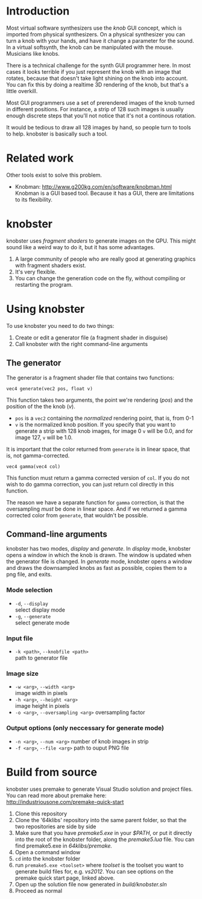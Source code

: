 # Introduction

Most virtual software synthesizers use the *knob* GUI concept, which is imported from physical synthesizers. On a physical synthesizer you can turn a knob with your hands, and have it change a parameter for the sound. In a virtual softsynth, the knob can be manipulated with the mouse. Musicians like knobs.

There is a technical challenge for the synth GUI programmer here. In most cases it looks terrible if you just represent the knob with an image that rotates, because that doesn't take light shining on the knob into account. You can fix this by doing a realtime 3D rendering of the knob, but that's a little overkill.

Most GUI programmers use a set of prerendered images of the knob turned in different positions. For instance, a strip of 128 such images is usually enough discrete steps that you'll not notice that it's not a continous rotation.

It would be tedious to draw all 128 images by hand, so people turn to tools to help. knobster is basically such a tool.

# Related work

Other tools exist to solve this problem.

* Knobman: http://www.g200kg.com/en/software/knobman.html
  Knobman is a GUI based tool. Because it has a GUI, there are limitations to its flexibility.

# knobster
knobster uses *fragment shaders* to generate images on the GPU. This might sound like a weird way to do it, but it has some advantages. 

1. A large community of people who are really good at generating graphics with fragment shaders exist.
2. It's very flexible.
3. You can change the generation code on the fly, without compiling or restarting the program.

# Using knobster

To use knobster you need to do two things:

1. Create or edit a generator file (a fragment shader in disguise)
2. Call knobster with the right command-line arguments

## The generator

The generator is a fragment shader file that contains two functions:

```
vec4 generate(vec2 pos, float v)
```

This function takes two arguments, the point we're rendering (*pos*) and the position of the the knob (*v*).

* `pos` is a `vec2` containing the *normalized* rendering point, that is, from 0-1
* `v` is the normalized knob position. If you specify that you want to generate a strip with 128 knob images, for image 0 `v` will be 0.0, and for image 127, `v` will be 1.0.

It is important that the color returned from `generate` is in linear space, that is, not gamma-corrected.

```
vec4 gamma(vec4 col)
```

This function must return a gamma corrected version of `col`. If you do not wish to do gamma correction, you can just return col directly in this function.

The reason we have a separate function for `gamma` correction, is that the oversampling *must* be done in linear space. And if we returned a gamma corrected color from `generate`, that wouldn't be possible.

## Command-line arguments

knobster has two modes, *display* and *generate*. In *display* mode, knobster opens a window in which the knob is drawn. The window is updated when the generator file is changed. In *generate* mode, knobster opens a window and draws the downsampled knobs as fast as possible, copies them to a png file, and exits.

### Mode selection

* `-d`, `--display`  
  select display mode
* `-g`, `--generate`  
  select generate mode

### Input file

* `-k <path>`, `--knobfile <path>`  
  path to generator file

### Image size
* `-w <arg>`, `--width <arg>`  
  image width in pixels
* `-h <arg>`, `--height <arg>`  
  image height in pixels
* `-o <arg>`, `--oversampling <arg>`
  oversampling factor

### Output options (only neccessary for generate mode)
* `-n <arg>`, `--num <arg>`
  number of knob images in strip
* `-f <arg>`, `--file <arg>`
  path to ouput PNG file

# Build from source
knobster uses premake to generate Visual Studio solution and project files. You can read more about premake here: http://industriousone.com/premake-quick-start

1. Clone this repository
2. Clone the '64klibs' repository into the same parent folder, so that the two repositories are side by side
3. Make sure that you have *premake5.exe* in your *$PATH*, or put it directly into the root of the knobster folder, along the *premake5.lua* file. You can find premake5.exe in *64klibs/premake.*
4.  Open a command window
5.  `cd` into the knobster folder
6.  run `premake5.exe <toolset>` where *toolset* is the toolset you want to generate build files for, e.g. *vs2012*. You can see options on the premake quick start page, linked above.
7.  Open up the solution file now generated in *build/knobster.sln*
8.  Proceed as normal
